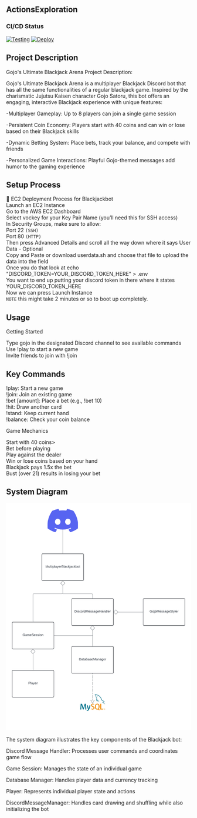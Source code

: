 ## ActionsExploration

### CI/CD Status

[![Testing](https://github.com/cs220s25/Aiden-Sean-Kris/actions/workflows/maven-build.yml/badge.svg)](https://github.com/cs220s25/Aiden-Sean-Kris/actions/workflows/maven-build.yml)
[![Deploy](https://github.com/cs220s25/Aiden-Sean-Kris/actions/workflows/deploy.yml/badge.svg)](https://github.com/cs220s25/Aiden-Sean-Kris/actions/workflows/deploy.yml)

## Project Description

Gojo's Ultimate Blackjack Arena 
Project Description:

Gojo's Ultimate Blackjack Arena is a multiplayer Blackjack Discord bot that has all the same functionalities of a regular blackjack game. Inspired by the charismatic Jujutsu Kaisen character Gojo Satoru, this bot offers an engaging, interactive Blackjack experience with unique features:

-Multiplayer Gameplay: Up to 8 players can join a single game session

-Persistent Coin Economy: Players start with 40 coins and can win or lose based on their Blackjack skills

-Dynamic Betting System: Place bets, track your balance, and compete with friends

-Personalized Game Interactions: Playful Gojo-themed messages add humor to the gaming experience

## Setup Process 

🚀 EC2 Deployment Process for Blackjackbot  
Launch an EC2 Instance  
Go to the AWS EC2 Dashboard  
Select vockey for your Key Pair Name (you’ll need this for SSH access)  
In Security Groups, make sure to allow:  
Port 22 `(SSH)`  
Port 80 `(HTTP)`  
Then press Advanced Details and scroll all the way down where it says User Data - Optional  
Copy and Paste or download userdata.sh and choose that file to upload the data into the field  
Once you do that look at echo "DISCORD_TOKEN=YOUR_DISCORD_TOKEN_HERE" > .env  
You want to end up putting your discord token in there where it states YOUR_DISCORD_TOKEN_HERE  
Now we can press Launch Instance  
`NOTE` this might take 2 minutes or so to boot up completely.  


## Usage
Getting Started

Type gojo in the designated Discord channel to see available commands  
Use !play to start a new game  
Invite friends to join with !join  

## Key Commands

!play: Start a new game  
!join: Join an existing game  
!bet [amount]: Place a bet (e.g., !bet 10)  
!hit: Draw another card  
!stand: Keep current hand  
!balance: Check your coin balance  

Game Mechanics

Start with 40 coins>  
Bet before playing  
Play against the dealer  
Win or lose coins based on your hand  
Blackjack pays 1.5x the bet  
Bust (over 21) results in losing your bet  

## System Diagram
![DiscordUML.png](src/main/java/DiscordUML.png)

The system diagram illustrates the key components of the Blackjack bot:  

Discord Message Handler: Processes user commands and coordinates game flow  

Game Session: Manages the state of an individual game  

Database Manager: Handles player data and currency tracking  

Player: Represents individual player state and actions  

DiscordMessageManager: Handles card drawing and shuffling while also initializing the bot  

